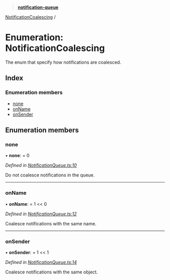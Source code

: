 > **[notification-queue](../README.md)**

[NotificationCoalescing](notificationcoalescing.md) /

# Enumeration: NotificationCoalescing

The enum that specify how notifications are coalesced.

## Index

### Enumeration members

* [none](notificationcoalescing.md#none)
* [onName](notificationcoalescing.md#onname)
* [onSender](notificationcoalescing.md#onsender)

## Enumeration members

###  none

• **none**: = 0

*Defined in [NotificationQueue.ts:10](https://github.com/nilennoct/notification-queue/blob/5bc0109/src/NotificationQueue.ts#L10)*

Do not coalesce notifications in the queue.

___

###  onName

• **onName**: =  1 << 0

*Defined in [NotificationQueue.ts:12](https://github.com/nilennoct/notification-queue/blob/5bc0109/src/NotificationQueue.ts#L12)*

Coalesce notifications with the same name.

___

###  onSender

• **onSender**: =  1 << 1

*Defined in [NotificationQueue.ts:14](https://github.com/nilennoct/notification-queue/blob/5bc0109/src/NotificationQueue.ts#L14)*

Coalesce notifications with the same object.